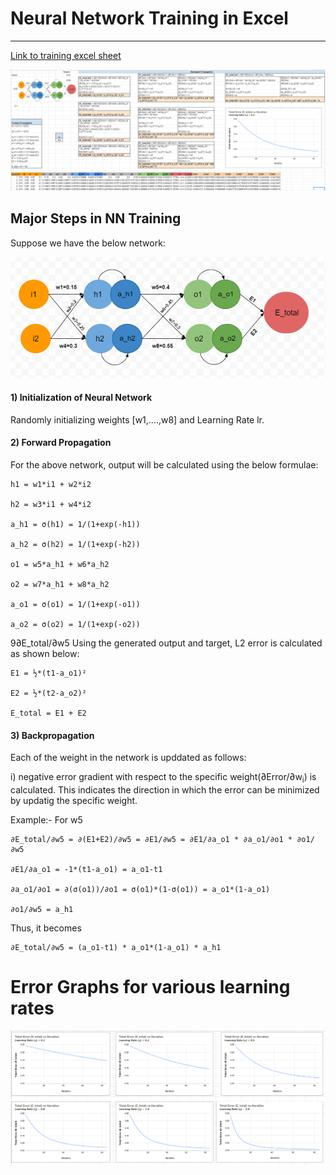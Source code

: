 # Neural Network Training in Excel
---

[Link to training excel sheet](https://github.com/garima-mahato/END2/blob/main/Session%202-BackProp_Embeddings_and_Language_Models/END2_S2_Backpropagation.xlsx)

![](https://raw.githubusercontent.com/garima-mahato/END2/main/Session%202-BackProp_Embeddings_and_Language_Models/assets/training.PNG)

## Major Steps in NN Training

Suppose we have the below network:

![](https://raw.githubusercontent.com/garima-mahato/END2/main/Session%202-BackProp_Embeddings_and_Language_Models/assets/nn.PNG)


#### 1) Initialization of Neural Network
Randomly initializing weights [w1,....,w8] and Learning Rate lr.

#### 2) Forward Propagation

For the above network, output will be calculated using the below formulae:

```
h1 = w1*i1 + w2*i2	

h2 = w3*i1 + w4*i2

a_h1 = σ(h1) = 1/(1+exp(-h1))	

a_h2 = σ(h2) = 1/(1+exp(-h2))	

o1 = w5*a_h1 + w6*a_h2	

o2 = w7*a_h1 + w8*a_h2

a_o1 = σ(o1) = 1/(1+exp(-o1))		

a_o2 = σ(o2) = 1/(1+exp(-o2))	
```
9∂E_total/∂w5 
Using the generated output and target, L2 error is calculated as shown below:

```
E1 = ½*(t1-a_o1)²	

E2 = ½*(t2-a_o2)²	

E_total = E1 + E2		
```

#### 3) Backpropagation

Each of the weight in the network is upddated as follows:

i) negative error gradient with respect to the specific weight(∂Error/∂w<sub>i</sub>) is calculated. This indicates the direction in which the error can be minimized by updatig the specific weight.

Example:- For w5
```
∂E_total/∂w5 = ∂(E1+E2)/∂w5 = ∂E1/∂w5 = ∂E1/∂a_o1 * ∂a_o1/∂o1 * ∂o1/∂w5		

∂E1/∂a_o1 = -1*(t1-a_o1) = a_o1-t1			

∂a_o1/∂o1 = ∂(σ(o1))/∂o1 = σ(o1)*(1-σ(o1)) = a_o1*(1-a_o1)

∂o1/∂w5 = a_h1			
```
Thus, it becomes

```
∂E_total/∂w5 = (a_o1-t1) * a_o1*(1-a_o1) * a_h1					
```


# Error Graphs for various learning rates

![](https://raw.githubusercontent.com/garima-mahato/END2/main/Session%202-BackProp_Embeddings_and_Language_Models/assets/err_lr.PNG)
